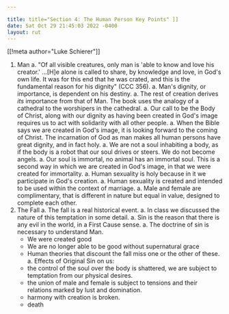 ```yaml
---

title: title="Section 4: The Human Person Key Points" ]]
date: Sat Oct 29 21:45:03 2022 -0400
layout: rut
---
```


[[!meta author="Luke Schierer"]]

1. Man
   a. "Of all visible creatures, only man is 'able to know and love his creator.'
      …[H]e alone is called to share, by knowledge and love, in God's own life. It
      was for this end that he was crated, and this is the fundamental reason for
      his dignity" (CCC 356).
   a. Man's dignity, or importance, is dependent on his destiny.
   a. The rest of creation derives *its* importance from that of Man.  The book
      uses the analogy of a cathedral to the worshipers in the cathedral.
   a. Our call to be the Body of Christ, along with our dignity as having been
      created in God's image requires us to act with solidarity with all other
      people.
   a. When the Bible says we are created in God's image, it is looking forward to
      the coming of Christ.  The incarnation of God as man makes all human persons
      have great dignity, and in fact holy. 
   a. We are not a soul inhabiting a body, as if the body is a robot that our soul
      drives or steers.  We do not become angels.
   a. Our soul is immortal, no animal has an immortal soul.  This is a second way
      in which we are created in God's image, in that we were created for
      immortality.
   a. Human sexuality is holy because in it we participate in God's creation. 
   a. Human sexuality is created and intended to be used within the context of
      marriage.
   a. Male and female are complimentary, that is different in nature but equal in
      value, designed to complete each other. 
1. The Fall
   a. The fall is a real historical event. 
   a. In class we discussed the nature of this temptation in some detail.
   a. Sin is the reason that there is any evil in the world, in a First Cause
      sense.
   a. The doctrine of sin is necessary to understand Man.
      * We were created good 
      * We are no longer able to be good without supernatural grace
      * Human theories that discount the fall miss one or the other of these.
   a. Effects of Original Sin on us:
      * the control of the soul over the body is shattered, we are subject to
        temptation from our physical desires.
      * the union of male and female is subject to tensions and their relations
        marked by lust and domination. 
      * harmony with creation is broken.
      * death 


